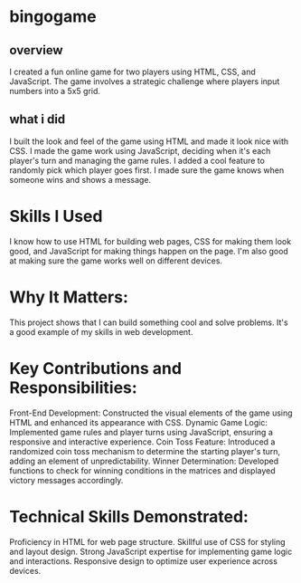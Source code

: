# bingogame
## overview 
I created a fun online game for two players using HTML, CSS, and JavaScript. The game involves a strategic challenge where players input numbers into a 5x5 grid.

## what i did
I built the look and feel of the game using HTML and made it look nice with CSS.
I made the game work using JavaScript, deciding when it's each player's turn and managing the game rules.
I added a cool feature to randomly pick which player goes first.
I made sure the game knows when someone wins and shows a message.
# Skills I Used
I know how to use HTML for building web pages,
CSS for making them look good, and JavaScript for making things happen on the page.
I'm also good at making sure the game works well on different devices.

# Why It Matters:
This project shows that I can build something cool and solve problems. It's a good example of my skills in web development.
# Key Contributions and Responsibilities:

 Front-End Development: Constructed the visual elements of the game using HTML and enhanced its appearance with CSS.
 Dynamic Game Logic: Implemented game rules and player turns using JavaScript, ensuring a responsive and interactive experience.
 Coin Toss Feature: Introduced a randomized coin toss mechanism to determine the starting player's turn, adding an element of unpredictability.
 Winner Determination: Developed functions to check for winning conditions in the matrices and displayed victory messages accordingly.
 # Technical Skills Demonstrated:

Proficiency in HTML for web page structure.
Skillful use of CSS for styling and layout design.
Strong JavaScript expertise for implementing game logic and interactions.
Responsive design to optimize user experience across devices.
